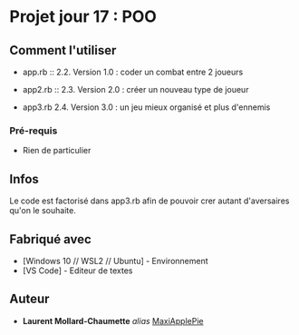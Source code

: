 # Projet jour 17 : POO 


## Comment l'utiliser

 - app.rb :: 
2.2. Version 1.0 : coder un combat entre 2 joueurs

 - app2.rb ::
2.3. Version 2.0 : créer un nouveau type de joueur
 
 - app3.rb
2.4. Version 3.0 : un jeu mieux organisé et plus d'ennemis


### Pré-requis

- Rien de particulier


## Infos

Le code est factorisé dans app3.rb afin de pouvoir crer autant d'aversaires qu'on le souhaite.


## Fabriqué avec

* [Windows 10 // WSL2 // Ubuntu] - Environnement
* [VS Code] - Editeur de textes



## Auteur

* **Laurent Mollard-Chaumette** _alias_ [MaxiApplePie](https://github.com/MaxiApplePie)